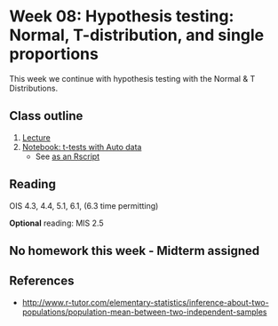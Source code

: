 # Week 08: Hypothesis testing: Normal, T-distribution, and single proportions

This week we continue with hypothesis testing with the Normal & T Distributions.

## Class outline

 1. [Lecture](lecture8_f2019_toupload_part1.pdf)
 1. [Notebook: t-tests with Auto data](prep_part1_tTest_withAutos.ipynb)
	* See [as an Rscript](Rscripts/prep_part1_tTest_withAutos.R)	

## Reading

OIS 4.3, 4.4, 5.1, 6.1, (6.3 time permitting)

**Optional** reading: MIS 2.5

## No homework this week - Midterm assigned

## References

 * http://www.r-tutor.com/elementary-statistics/inference-about-two-populations/population-mean-between-two-independent-samples
